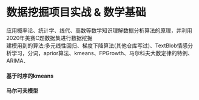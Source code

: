 # 数据挖掘项目实战 & 数学基础
应用概率论、统计学、线代、高数等数学知识理解数据分析算法的原理，并利用2020年美赛C题数据集进行数据挖掘<br>
建模用到的算法:多元线性回归、梯度下降算法(其他仓库写过)、TextBlob情感分析学习，分词，aprior算法、kmeans、FPGrowth、马尔科夫大数定律的特例、ARIMA、<br>
#### 基于时序的kmeans
#### 马尔可夫模型

